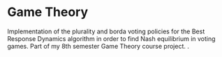 # Game Theory
Implementation of the plurality and borda voting policies for the Best Response Dynamics algorithm in order to find Nash equilibrium in voting games. 
Part of my 8th semester Game Theory course project.
.
